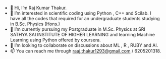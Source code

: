 - 👋 Hi, I’m Raj Kumar Thakur.
- 👀 I’m interested in scientific coding using Python , C++ and Scilab. I have all the codes that required for an undergraduate students studying in B.Sc. Physics (Hons.)
- 🌱 I’m currently pursuing my Postgraduate in M.Sc. Physics at SRI SATHYA SAI INSTITUTE OF HIGHER LEARNING and learning Machine Learning using Python offered by coursera.
- 💞️ I’m looking to collaborate on discussions about ML , R , RUBY and AI.
- 📫 You can reach me through raaj.thakur1293@gmail.com / 6205201318.


